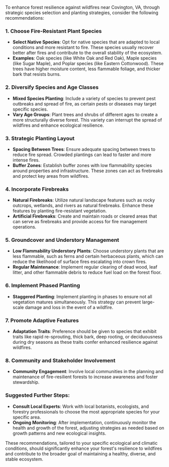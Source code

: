 To enhance forest resilience against wildfires near Covington, VA, through strategic species selection and planting strategies, consider the following recommendations:

### 1. **Choose Fire-Resistant Plant Species**
   - **Select Native Species**: Opt for native species that are adapted to local conditions and more resistant to fire. These species usually recover better after fires and contribute to the overall stability of the ecosystem.
   - **Examples**: Oak species (like White Oak and Red Oak), Maple species (like Sugar Maple), and Poplar species (like Eastern Cottonwood). These trees have higher moisture content, less flammable foliage, and thicker bark that resists burns.

### 2. **Diversify Species and Age Classes**
   - **Mixed Species Planting**: Include a variety of species to prevent pest outbreaks and spread of fire, as certain pests or diseases may target specific species.
   - **Vary Age Groups**: Plant trees and shrubs of different ages to create a more structurally diverse forest. This variety can interrupt the spread of wildfires and enhance ecological resilience.

### 3. **Strategic Planting Layout**
   - **Spacing Between Trees**: Ensure adequate spacing between trees to reduce fire spread. Crowded plantings can lead to faster and more intense fires.
   - **Buffer Zones**: Establish buffer zones with low flammability species around properties and infrastructure. These zones can act as firebreaks and protect key areas from wildfires.

### 4. **Incorporate Firebreaks**
   - **Natural Firebreaks**: Utilize natural landscape features such as rocky outcrops, wetlands, and rivers as natural firebreaks. Enhance these features by planting fire-resistant vegetation.
   - **Artificial Firebreaks**: Create and maintain roads or cleared areas that can serve as firebreaks and provide access for fire management operations.

### 5. **Groundcover and Understory Management**
   - **Low Flammability Understory Plants**: Choose understory plants that are less flammable, such as ferns and certain herbaceous plants, which can reduce the likelihood of surface fires escalating into crown fires.
   - **Regular Maintenance**: Implement regular clearing of dead wood, leaf litter, and other flammable debris to reduce fuel load on the forest floor.

### 6. **Implement Phased Planting**
   - **Staggered Planting**: Implement planting in phases to ensure not all vegetation matures simultaneously. This strategy can prevent large-scale damage and loss in the event of a wildfire.

### 7. **Promote Adaptive Features**
   - **Adaptation Traits**: Preference should be given to species that exhibit traits like rapid re-sprouting, thick bark, deep rooting, or deciduousness during dry seasons as these traits confer enhanced resilience against wildfires.

### 8. **Community and Stakeholder Involvement**
   - **Community Engagement**: Involve local communities in the planning and maintenance of fire-resilient forests to increase awareness and foster stewardship.

### Suggested Further Steps:
- **Consult Local Experts**: Work with local botanists, ecologists, and forestry professionals to choose the most appropriate species for your specific area.
- **Ongoing Monitoring**: After implementation, continuously monitor the health and growth of the forest, adjusting strategies as needed based on growth patterns and new ecological insights.

These recommendations, tailored to your specific ecological and climatic conditions, should significantly enhance your forest's resilience to wildfires and contribute to the broader goal of maintaining a healthy, diverse, and stable ecosystem.